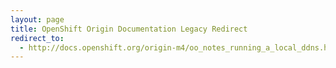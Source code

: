 ```yaml
---
layout: page
title: OpenShift Origin Documentation Legacy Redirect
redirect_to:
  - http://docs.openshift.org/origin-m4/oo_notes_running_a_local_ddns.html
---
```

